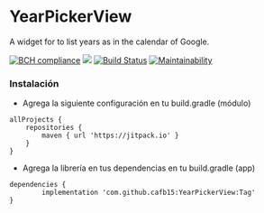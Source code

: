# YearPickerView
A widget for to list years as in the calendar of Google.

[![BCH compliance](https://bettercodehub.com/edge/badge/cafb15/YearPickerView?branch=master)](https://bettercodehub.com/)  [![](https://jitpack.io/v/cafb15/YearPickerView.svg)](https://jitpack.io/#cafb15/YearPickerView)  [![Build Status](https://travis-ci.org/cafb15/YearPickerView.svg?branch=master)](https://travis-ci.org/cafb15/YearPickerView)  [![Maintainability](https://api.codeclimate.com/v1/badges/683bdfe0d4791a9f39c9/maintainability)](https://codeclimate.com/github/cafb15/YearPickerView/maintainability)

### Instalación
 * Agrega la siguiente configuración en tu build.gradle (módulo)
 ```
 allProjects {
     repositories {
         maven { url 'https://jitpack.io' }
     }
 }
 ```
 
 * Agrega la librería en tus dependencias en tu build.gradle (app)
 ```
 dependencies {
         implementation 'com.github.cafb15:YearPickerView:Tag'
 }
 ```
